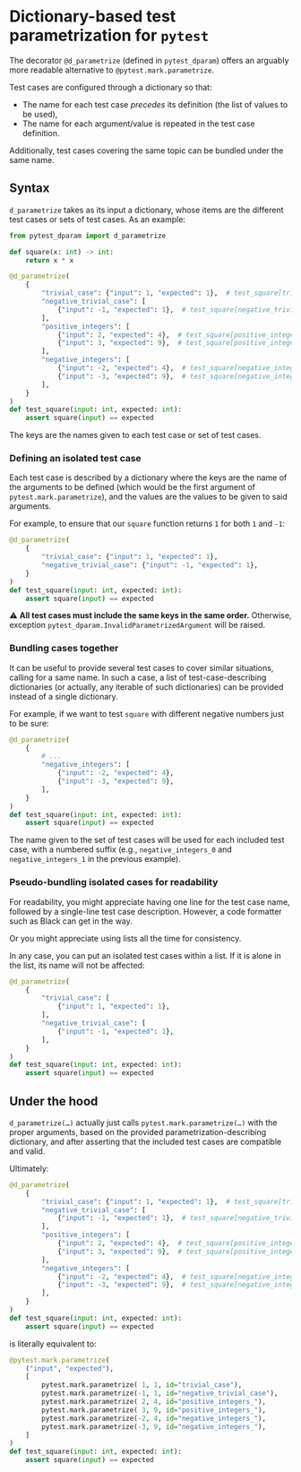 # Dictionary-based test parametrization for `pytest`

The decorator `@d_parametrize` (defined in `pytest_dparam`) offers an arguably more readable alternative to `@pytest.mark.parametrize`.

Test cases are configured through a dictionary so that:
- The name for each test case *precedes* its definition (the list of values to be used),
- The name for each argument/value is repeated in the test case definition.

Additionally, test cases covering the same topic can be bundled under the same name.

## Syntax

`d_parametrize` takes as its input a dictionary, whose items are the different test cases or sets of test cases. As an example:

```python
from pytest_dparam import d_parametrize

def square(x: int) -> int:
    return x * x

@d_parametrize(
    {
        "trivial_case": {"input": 1, "expected": 1},  # test_square[trivial_case]
        "negative_trivial_case": [
            {"input": -1, "expected": 1},  # test_square[negative_trivial_case]
        ],
        "positive_integers": [
            {"input": 2, "expected": 4},  # test_square[positive_integers_0]
            {"input": 3, "expected": 9},  # test_square[positive_integers_1]
        ],
        "negative_integers": [
            {"input": -2, "expected": 4},  # test_square[negative_integers_0]
            {"input": -3, "expected": 9},  # test_square[negative_integers_1]
        ],
    }
)
def test_square(input: int, expected: int):
    assert square(input) == expected
```

The keys are the names given to each test case or set of test cases.

### Defining an isolated test case

Each test case is described by a dictionary where the keys are the name of the arguments to be defined
(which would be the first argument of `pytest.mark.parametrize`),
and the values are the values to be given to said arguments.

For example, to ensure that our `square` function returns `1` for both `1` and `-1`:

```python
@d_parametrize(
    {
        "trivial_case": {"input": 1, "expected": 1},
        "negative_trivial_case": {"input": -1, "expected": 1},
    }
)
def test_square(input: int, expected: int):
    assert square(input) == expected
```

⚠ **All test cases must include the same keys in the same order.**
Otherwise, exception `pytest_dparam.InvalidParametrizedArgument` will be raised.

### Bundling cases together

It can be useful to provide several test cases to cover similar situations, calling for a same name.
In such a case, a list of test-case-describing dictionaries (or actually, any iterable of such dictionaries) can be provided instead of a single dictionary.

For example, if we want to test `square` with different negative numbers just to be sure:
```python
@d_parametrize(
    {
        # ...
        "negative_integers": [
            {"input": -2, "expected": 4},
            {"input": -3, "expected": 9},
        ],
    }
)
def test_square(input: int, expected: int):
    assert square(input) == expected
```

The name given to the set of test cases will be used for each included test case, with a numbered suffix (e.g., `negative_integers_0` and `negative_integers_1` in the previous example).

### Pseudo-bundling isolated cases for readability

For readability, you might appreciate having one line for the test case name, followed by a single-line test case description.
However, a code formatter such as Black can get in the way.

Or you might appreciate using lists all the time for consistency.

In any case, you can put an isolated test cases within a list. If it is alone in the list, its name will not be affected:
```python
@d_parametrize(
    {
        "trivial_case": [
            {"input": 1, "expected": 1},
        ],
        "negative_trivial_case": [
            {"input": -1, "expected": 1},
        ],
    }
)
def test_square(input: int, expected: int):
    assert square(input) == expected
```


## Under the hood

`d_parametrize(…)` actually just calls `pytest.mark.parametrize(…)` with the proper arguments,
based on the provided parametrization-describing dictionary,
and after asserting that the included test cases are compatible and valid.

Ultimately:
```python
@d_parametrize(
    {
        "trivial_case": {"input": 1, "expected": 1},  # test_square[trivial_case]
        "negative_trivial_case": [
            {"input": -1, "expected": 1},  # test_square[negative_trivial_case]
        ],
        "positive_integers": [
            {"input": 2, "expected": 4},  # test_square[positive_integers_0]
            {"input": 3, "expected": 9},  # test_square[positive_integers_1]
        ],
        "negative_integers": [
            {"input": -2, "expected": 4},  # test_square[negative_integers_0]
            {"input": -3, "expected": 9},  # test_square[negative_integers_1]
        ],
    }
)
def test_square(input: int, expected: int):
    assert square(input) == expected
```
is literally equivalent to:
```python
@pytest.mark.parametrize(
    ("input", "expected"),
    [
        pytest.mark.parametrize( 1, 1, id="trivial_case"),
        pytest.mark.parametrize(-1, 1, id="negative_trivial_case"),
        pytest.mark.parametrize( 2, 4, id="positive_integers_"),
        pytest.mark.parametrize( 3, 9, id="positive_integers_"),
        pytest.mark.parametrize(-2, 4, id="negative_integers_"),
        pytest.mark.parametrize(-3, 9, id="negative_integers_"),
    ]
)
def test_square(input: int, expected: int):
    assert square(input) == expected
```
